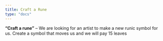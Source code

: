 ```yaml
---
title: Craft a Rune
type: "docs"
---
```


**“Craft a rune”** – We are looking for an artist to make a new runic symbol for us. Create a symbol that moves us and we will pay 15 leaves

